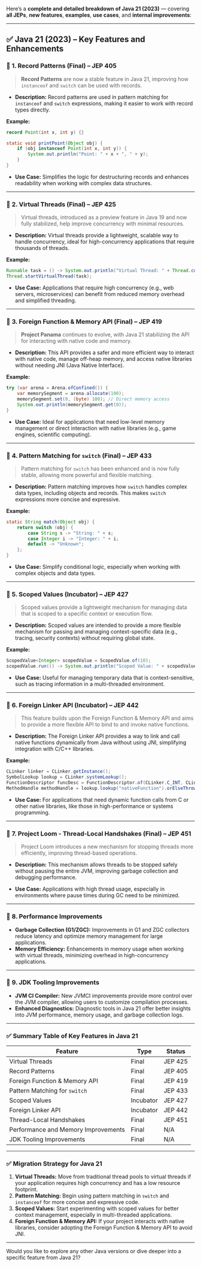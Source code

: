 Here’s a **complete and detailed breakdown of Java 21 (2023)** — covering **all JEPs**, **new features**, **examples**, **use cases**, and **internal improvements**:

---

## ✅ **Java 21 (2023) – Key Features and Enhancements**

### 🔶 **1. Record Patterns (Final) – JEP 405**

> **Record Patterns** are now a stable feature in Java 21, improving how `instanceof` and `switch` can be used with records.

- **Description:** Record patterns are used in pattern matching for `instanceof` and `switch` expressions, making it easier to work with record types directly.

**Example:**

```java
record Point(int x, int y) {}

static void printPoint(Object obj) {
    if (obj instanceof Point(int x, int y)) {
        System.out.println("Point: " + x + ", " + y);
    }
}
```

- **Use Case:** Simplifies the logic for destructuring records and enhances readability when working with complex data structures.

---

### 🔶 **2. Virtual Threads (Final) – JEP 425**

> Virtual threads, introduced as a preview feature in Java 19 and now fully stabilized, help improve concurrency with minimal resources.

- **Description:** Virtual threads provide a lightweight, scalable way to handle concurrency, ideal for high-concurrency applications that require thousands of threads.

**Example:**

```java
Runnable task = () -> System.out.println("Virtual Thread: " + Thread.currentThread());
Thread.startVirtualThread(task);
```

- **Use Case:** Applications that require high concurrency (e.g., web servers, microservices) can benefit from reduced memory overhead and simplified threading.

---

### 🔶 **3. Foreign Function & Memory API (Final) – JEP 419**

> **Project Panama** continues to evolve, with Java 21 stabilizing the API for interacting with native code and memory.

- **Description:** This API provides a safer and more efficient way to interact with native code, manage off-heap memory, and access native libraries without needing JNI (Java Native Interface).

**Example:**

```java
try (var arena = Arena.ofConfined()) {
    var memorySegment = arena.allocate(100);
    memorySegment.set(0, (byte) 100); // Direct memory access
    System.out.println(memorySegment.get(0));
}
```

- **Use Case:** Ideal for applications that need low-level memory management or direct interaction with native libraries (e.g., game engines, scientific computing).

---

### 🔶 **4. Pattern Matching for `switch` (Final) – JEP 433**

> Pattern matching for `switch` has been enhanced and is now fully stable, allowing more powerful and flexible matching.

- **Description:** Pattern matching improves how `switch` handles complex data types, including objects and records. This makes `switch` expressions more concise and expressive.

**Example:**

```java
static String match(Object obj) {
    return switch (obj) {
        case String s -> "String: " + s;
        case Integer i -> "Integer: " + i;
        default -> "Unknown";
    };
}
```

- **Use Case:** Simplify conditional logic, especially when working with complex objects and data types.

---

### 🔶 **5. Scoped Values (Incubator) – JEP 427**

> Scoped values provide a lightweight mechanism for managing data that is scoped to a specific context or execution flow.

- **Description:** Scoped values are intended to provide a more flexible mechanism for passing and managing context-specific data (e.g., tracing, security contexts) without requiring global state.

**Example:**

```java
ScopedValue<Integer> scopedValue = ScopedValue.of(10);
scopedValue.run(() -> System.out.println("Scoped Value: " + scopedValue.get()));
```

- **Use Case:** Useful for managing temporary data that is context-sensitive, such as tracing information in a multi-threaded environment.

---

### 🔶 **6. Foreign Linker API (Incubator) – JEP 442**

> This feature builds upon the Foreign Function & Memory API and aims to provide a more flexible API to bind to and invoke native functions.

- **Description:** The Foreign Linker API provides a way to link and call native functions dynamically from Java without using JNI, simplifying integration with C/C++ libraries.

**Example:**

```java
CLinker linker = CLinker.getInstance();
SymbolLookup lookup = CLinker.systemLookup();
FunctionDescriptor funcDesc = FunctionDescriptor.of(CLinker.C_INT, CLinker.C_POINTER);
MethodHandle methodHandle = lookup.lookup("nativeFunction").orElseThrow();
```

- **Use Case:** For applications that need dynamic function calls from C or other native libraries, like those in high-performance or systems programming.

---

### 🔶 **7. Project Loom - Thread-Local Handshakes (Final) – JEP 451**

> Project Loom introduces a new mechanism for stopping threads more efficiently, improving thread-based operations.

- **Description:** This mechanism allows threads to be stopped safely without pausing the entire JVM, improving garbage collection and debugging performance.

- **Use Case:** Applications with high thread usage, especially in environments where pause times during GC need to be minimized.

---

### 🔶 **8. Performance Improvements**

- **Garbage Collection (G1/ZGC):** Improvements in G1 and ZGC collectors reduce latency and optimize memory management for large applications.
- **Memory Efficiency:** Enhancements in memory usage when working with virtual threads, minimizing overhead in high-concurrency applications.

---

### 🔶 **9. JDK Tooling Improvements**

- **JVM CI Compiler:** New JVMCI improvements provide more control over the JVM compiler, allowing users to customize compilation processes.
- **Enhanced Diagnostics:** Diagnostic tools in Java 21 offer better insights into JVM performance, memory usage, and garbage collection logs.

---

### ✅ **Summary Table of Key Features in Java 21**

| Feature                             | Type      | Status  |
| ----------------------------------- | --------- | ------- |
| Virtual Threads                     | Final     | JEP 425 |
| Record Patterns                     | Final     | JEP 405 |
| Foreign Function & Memory API       | Final     | JEP 419 |
| Pattern Matching for `switch`       | Final     | JEP 433 |
| Scoped Values                       | Incubator | JEP 427 |
| Foreign Linker API                  | Incubator | JEP 442 |
| Thread-Local Handshakes             | Final     | JEP 451 |
| Performance and Memory Improvements | Final     | N/A     |
| JDK Tooling Improvements            | Final     | N/A     |

---

### ✅ **Migration Strategy for Java 21**

1. **Virtual Threads:** Move from traditional thread pools to virtual threads if your application requires high concurrency and has a low resource footprint.
2. **Pattern Matching:** Begin using pattern matching in `switch` and `instanceof` for more concise and expressive code.
3. **Scoped Values:** Start experimenting with scoped values for better context management, especially in multi-threaded applications.
4. **Foreign Function & Memory API:** If your project interacts with native libraries, consider adopting the Foreign Function & Memory API to avoid JNI.

---

Would you like to explore any other Java versions or dive deeper into a specific feature from Java 21?
